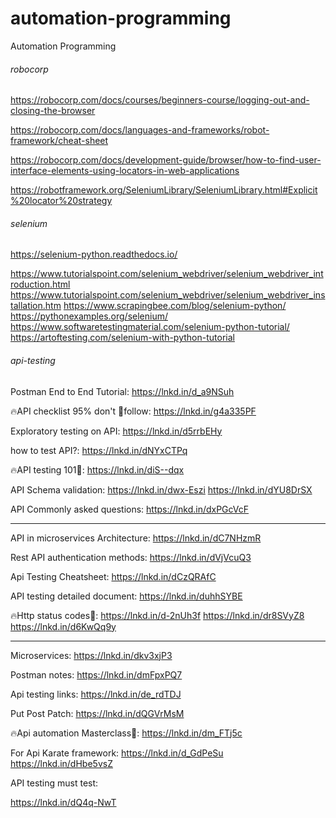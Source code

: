 # automation-programming

Automation Programming

###### robocorp

https://robocorp.com/docs/courses/beginners-course/logging-out-and-closing-the-browser

https://robocorp.com/docs/languages-and-frameworks/robot-framework/cheat-sheet

https://robocorp.com/docs/development-guide/browser/how-to-find-user-interface-elements-using-locators-in-web-applications

https://robotframework.org/SeleniumLibrary/SeleniumLibrary.html#Explicit%20locator%20strategy

###### selenium

https://selenium-python.readthedocs.io/

https://www.tutorialspoint.com/selenium_webdriver/selenium_webdriver_introduction.html
https://www.tutorialspoint.com/selenium_webdriver/selenium_webdriver_installation.htm
https://www.scrapingbee.com/blog/selenium-python/
https://pythonexamples.org/selenium/
https://www.softwaretestingmaterial.com/selenium-python-tutorial/
https://artoftesting.com/selenium-with-python-tutorial

###### api-testing

Postman End to End Tutorial:
https://lnkd.in/d_a9NSuh

🔥API checklist 95% don't 🛑follow:
https://lnkd.in/g4a335PF

Exploratory testing on API:
https://lnkd.in/d5rrbEHy

how to test API?:
https://lnkd.in/dNYxCTPq

🔥API testing 101🛑:
https://lnkd.in/diS--dqx

API Schema validation:
https://lnkd.in/dwx-Eszi
https://lnkd.in/dYU8DrSX

API Commonly asked questions:
https://lnkd.in/dxPGcVcF

---

API in microservices Architecture:
https://lnkd.in/dC7NHzmR

Rest API authentication methods:
https://lnkd.in/dVjVcuQ3

Api Testing Cheatsheet:
https://lnkd.in/dCzQRAfC

API testing detailed document:
https://lnkd.in/duhhSYBE

🔥Http status codes🛑:
https://lnkd.in/d-2nUh3f
https://lnkd.in/dr8SVyZ8
https://lnkd.in/d6KwQq9y

---

Microservices:
https://lnkd.in/dkv3xjP3

Postman notes:
https://lnkd.in/dmFpxPQ7

Api testing links:
https://lnkd.in/de_rdTDJ

Put Post Patch:
https://lnkd.in/dQGVrMsM

🔥Api automation Masterclass🛑:
https://lnkd.in/dm_FTj5c

For Api Karate framework:
https://lnkd.in/d_GdPeSu
https://lnkd.in/dHbe5vsZ

API testing must test:

https://lnkd.in/dQ4q-NwT
